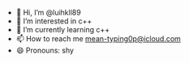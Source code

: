 - 👋 Hi, I’m @luihkll89
- 👀 I’m interested in c++
- 🌱 I’m currently learning c++
- 📫 How to reach me mean-typing0p@icloud.com
- 😄 Pronouns: shy

<!---
luihkll89/luihkll89 is a ✨ special ✨ repository because its `README.md` (this file) appears on your GitHub profile.
You can click the Preview link to take a look at your changes.
--->
